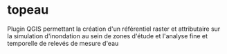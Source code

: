 # topeau
Plugin QGIS permettant la création d'un référentiel raster et attributaire sur la simulation d'inondation au sein de zones d'étude et l'analyse fine et temporelle de relevés de mesure d'eau
